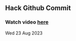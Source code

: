 
 ## Hack Github Commit 
 ### Watch video <a href="https://www.youtube.com">here</a> 
 Wed 23 Aug 2023 
